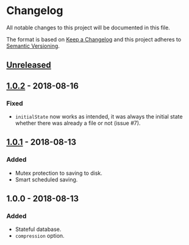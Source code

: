 # Changelog
All notable changes to this project will be documented in this file.

The format is based on [Keep a Changelog](http://keepachangelog.com/en/1.0.0/)
and this project adheres to [Semantic Versioning](http://semver.org/spec/v2.0.0.html).

## [Unreleased]

## [1.0.2] - 2018-08-16
### Fixed
- `initialState` now works as intended, it was always the initial state
whether there was already a file or not (issue #7).

## [1.0.1] - 2018-08-13
### Added
- Mutex protection to saving to disk.
- Smart scheduled saving.

## 1.0.0 - 2018-08-13
### Added
- Stateful database.
- `compression` option.

[Unreleased]: https://github.com/loarca/declarative-db/compare/v1.0.2...HEAD
[1.0.2]: https://github.com/loarca/declarative-db/compare/v1.0.1...v1.0.2
[1.0.1]: https://github.com/loarca/declarative-db/compare/v1.0.0...v1.0.1
